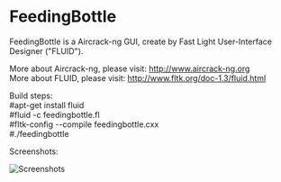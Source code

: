 # FeedingBottle
FeedingBottle is a Aircrack-ng GUI, create by Fast Light User-Interface Designer ("FLUID").

More about Aircrack-ng, please visit:
http://www.aircrack-ng.org  
More about FLUID, please visit:
http://www.fltk.org/doc-1.3/fluid.html


Build steps:  
#apt-get install fluid  
#fluid -c feedingbottle.fl  
#fltk-config --compile feedingbottle.cxx  
#./feedingbottle  


Screenshots:

![Screenshots](https://github.com/ChunshengZhao/feedingbottle/blob/master/screenshots.png)
